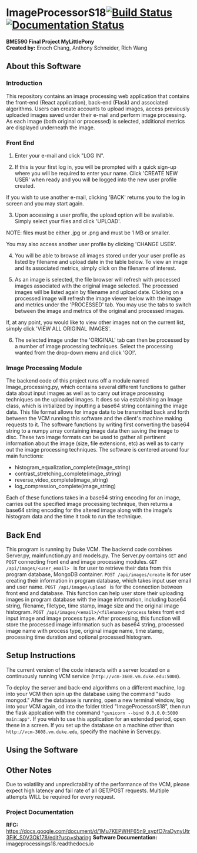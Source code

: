 # ImageProcessorS18[![Build Status](https://travis-ci.org/enoch-chang/ImageProcessorS18.svg?branch=master)](https://travis-ci.org/enoch-chang/ImageProcessorS18) [![Documentation Status](https://readthedocs.org/projects/imageprocessings18/badge/?version=latest)](http://imageprocessings18.readthedocs.io/en/latest/?badge=latest)

**BME590 Final Project MyLittlePony**  
**Created by:** Enoch Chang, Anthony Schneider, Rich Wang
## About this Software
### Introduction
This repository contains an image processing web application that contains the front-end (React application), back-end (Flask) and associated algorithms. Users can create accounts to upload images, access previously uploaded images saved under their e-mail and perform image processing. As each image (both original or processed) is selected, additional metrics are displayed underneath the image.

### Front End

1. Enter your e-mail and click "LOG IN". 

2. If this is your first log in, you will be prompted with a quick sign-up where you will be required to enter your name. Click 'CREATE NEW USER' when ready and you will be logged into the new user profile created.

If you wish to use another e-mail, clicking 'BACK' returns you to the log in screen and you may start again. 

3. Upon accessing a user profile, the upload option will be available. Simply select your files and click 'UPLOAD'.

NOTE: files must be either .jpg or .png and must be 1 MB or smaller.

You may also access another user profile by clicking 'CHANGE USER'.

4. You will be able to browse all images stored under your user profile as listed by filename and upload date in the table below. To view an image and its associated metrics, simply click on the filename of interest.

5. As an image is selected, the file browser will refresh with processed images associated with the original image selected. The processed images will be listed again by filename and upload date. Clicking on a processed image will refresh the image viewer below with the image and metrics under the 'PROCESSED' tab. You may use the tabs to switch between the image and metrics of the original and processed images.

If, at any point, you would like to view other images not on the current list, simply click 'VIEW ALL ORIGINAL IMAGES'.

6. The selected image under the 'ORIGINAL' tab can then be processed by a number of image processing techniques. Select the processing wanted from the drop-down menu and click 'GO!'.

### Image Processing Module
The backend code of this project runs off a module named Image_processing.py, which contains several different functions to gather data about input images as well as to carry out image processing techniques on the uploaded images. It does so via estabilshing an Image class, which is initialized by inputting a base64 string containing the image data. This file format allows for image data to be transmitted back and forth between the VCM running this software and the client's machine making requests to it. The software functions by writing first converting the base64 string to a numpy array containing image data then saving the image to disc. These two image formats can be used to gather all pertinent information about the image (size, file extensions, etc) as well as to carry out the image processing techniques. The software is centered around four main functions: 
* histogram_equalization_complete(image_string)
* contrast_stretching_complete(image_string)
* reverse_video_complete(image_string)
* log_compression_complete(image_string)  

Each of these functions takes in a base64 string encoding for an image, carries out the specified image processing technique, then returns a base64 string encoding for the altered image along with the image's histogram data and the time it took to run the technique.

## Back End 
This program is running by Duke VCM. The backend code combines Server.py, mainfunction.py and models.py. The Server.py contains ```GET``` and ```POST``` connecting front end and image processing modules. ```GET /api/images/<user_email>
``` is for user to retrieve their data from this program database, MongoDB container. ```POST /api/images/create``` is for user creating their information in program database, which takes input user email and user name. ```POST /api/images/upload
 ```   is for the connection between front end and database. This function can help user store their uploading images in program database with the image information, including base64 string, filename, filetype, time stamp, image size and the original image histogram. ```POST /api/images/<email>/<filename>/process``` takes front end input image and image process type. After processing, this function will store the processed image information such as base64 string, processed image name with process type, original image name, time stamp, processing time duration and optional processed histogram. 

## Setup Instructions
The current version of the code interacts with a server located on a continuously running VCM service (```http://vcm-3608.vm.duke.edu:5000```).

To deploy the server and back-end algorithms on a different machine, log into your VCM then spin up the database using the command "sudo mongod." After the database is running, open a new terminal window, log into your VCM again, cd into the folder titled "ImageProcessorS18", then run the flask applcation with the command ```"gunicorn --bind 0.0.0.0:5000 main:app"```. If you wish to use this application for an extended period, open these in a screen. If you set up the database on a machine other than ```http://vcm-3608.vm.duke.edu```, specify the machine in Server.py. 
## Using the Software
## Other Notes
Due to volatility and unpredictability of the performance of the VCM, please expect high latency and fail rate of all GET/POST requests. Multiple attempts WILL be required for every request.

### Project Documentation
**RFC:** https://docs.google.com/document/d/1Mu7KEPWHF65n9_sypfO7raDynyUtr3FiK_S0V3Ok178/edit?usp=sharing
**Software Documentation:** imageprocessings18.readthedocs.io
